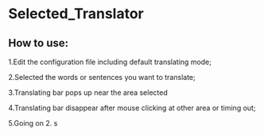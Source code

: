 # Selected_Translator

## How to use:
1.Edit the configuration file including default translating mode;

2.Selected the words or sentences you want to translate;

3.Translating bar pops up near the area selected

4.Translating bar disappear after mouse clicking at other area or timing out;

5.Going on 2.
s